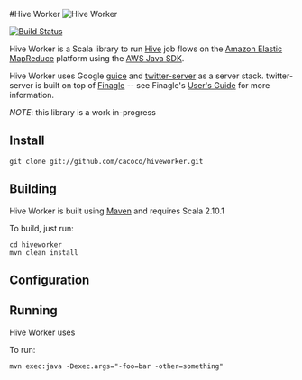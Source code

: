 #Hive Worker
![Hive Worker](http://www.gvsu.edu/gvnow/files/photos/EE23917D-D2F3-6596-4A71E2C7851753DA.jpg "Hive Worker")

[![Build Status](https://travis-ci.org/cacoco/hiveworker.png?branch=master)](https://travis-ci.org/cacoco/hiveworker)

Hive Worker is a Scala library to run [Hive](http://hive.apache.org/) job flows on the [Amazon Elastic MapReduce](http://aws.amazon.com/elasticmapreduce/) platform using the [AWS Java SDK](http://docs.amazonwebservices.com/AWSJavaSDK/latest/javadoc/index.html).

Hive Worker uses Google [guice](https://code.google.com/p/google-guice/) and [twitter-server](https://github.com/twitter/twitter-server) as a server stack. twitter-server is built on top of [Finagle](https://github.com/twitter/finagle) -- see Finagle's [User's Guide](http://twitter.github.io/finagle/guide/) for more information.

_NOTE_: this library is a work in-progress

## Install ######################################################################

```
git clone git://github.com/cacoco/hiveworker.git
```

## Building ######################################################################

Hive Worker is built using [Maven](http://maven.apache.org) and requires Scala 2.10.1

To build, just run:

```
cd hiveworker
mvn clean install
```

## Configuration ################################################################

<!--```
aws.access.key=YOUR_KEY
aws.access.secret.key=YOUR_SECRET
aws.client.connection.timeout=50000
aws.client.max.connections=10
aws.client.socket.timeout=50000
aws.sns.topic.arn.job.errors=arn:aws:sns:us-west-2:111111111111:mapreduce-job-errors
aws.sqs.queue.url.default=https://queue.amazonaws.com/111111111111/HIVE_JOB_FLOW
hadoop.bucket=s3://hadoop.angstrom.io
hadoop.instance.type.master=m1.small
hadoop.instance.type.slave=m1.small
hadoop.log.uri=s3://hadoop.angstrom.io/logs
job.action.onfailure=TERMINATE_JOB_FLOW
jobs.configuration.file=/path/to/job_configuration.scala
```-->

<!--For the Job configuration file, see ```examples/example_config.scala``` as an example.

The parsing of the job configuration steps supports a basic form of date/time formatting if the value sent is of type ```io.angstrom.hiveworker.util.StepArgument```. The default timezone is __UTC__ and
is not configurable. Supported formatting includes:

```
Hour, LastHour, Today, Yesterday, TwoDaysAgo, LastMonth
```-->

<!--Hive Worker uses the [joda-time](http://joda-time.sourceforge.net/) library for date/time manipulation and formatting.-->

## Running ######################################################################

Hive Worker uses  

To run:

```
mvn exec:java -Dexec.args="-foo=bar -other=something"
```